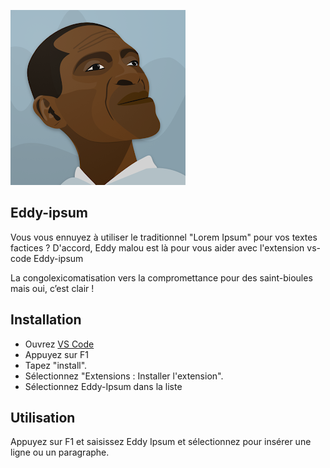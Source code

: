 ![Eddy](https://raw.githubusercontent.com/agazinakou/eddy-ipsum/master/eddy.png)

## Eddy-ipsum


Vous vous ennuyez à utiliser le traditionnel "Lorem Ipsum" pour vos textes factices ? D'accord, Eddy malou est là pour vous aider avec l'extension vs-code Eddy-ipsum

La congolexicomatisation vers la compromettance pour des saint-bioules mais oui, c’est clair !

## Installation


* Ouvrez [VS Code](https://code.visualstudio.com)
* Appuyez sur F1
* Tapez "install".
* Sélectionnez "Extensions : Installer l'extension".
* Sélectionnez Eddy-Ipsum dans la liste


## Utilisation

Appuyez sur F1 et saisissez Eddy Ipsum et sélectionnez pour insérer une ligne ou un paragraphe.

